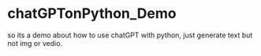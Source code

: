 # chatGPTonPython_Demo
so its a demo about how to use chatGPT with python, just generate text but not img or vedio.
